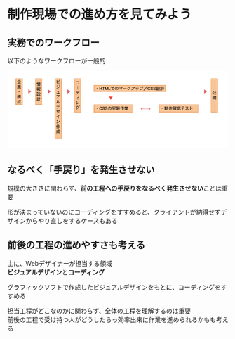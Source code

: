# 制作現場での進め方を見てみよう

## 実務でのワークフロー

以下のようなワークフローが一般的

![workflow](./img/workflow.png)

## なるべく「手戻り」を発生させない

規模の大きさに関わらず、**前の工程への手戻りをなるべく発生させない**ことは重要

形が決まっていないのにコーディングをすすめると、クライアントが納得せずデザインからやり直しをするケースもある

## 前後の工程の進めやすさも考える

主に、Webデザイナーが担当する領域  
**ビジュアルデザイン**と**コーディング**

グラフィックソフトで作成したビジュアルデザインをもとに、コーディングをすすめる

担当工程がどこなのかに関わらず、全体の工程を理解するのは重要  
前後の工程で受け持つ人がどうしたらっ効率出来に作業を進められるかもも考える
